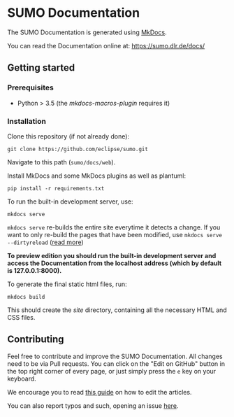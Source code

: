 # SUMO Documentation

The SUMO Documentation is generated using [MkDocs](https://www.mkdocs.org/).

You can read the Documentation online at: <https://sumo.dlr.de/docs/>

## Getting started

### Prerequisites
- Python > 3.5 (the *mkdocs-macros-plugin* requires it)

### Installation

Clone this repository (if not already done):
```
git clone https://github.com/eclipse/sumo.git
```

Navigate to this path (`sumo/docs/web`).

Install MkDocs and some MkDocs plugins as well as plantuml:
```
pip install -r requirements.txt
```

To run the built-in development server, use:
```
mkdocs serve
```

`mkdocs serve` re-builds the entire site everytime it detects a change. If you want to only re-build the pages that have been modified, use `mkdocs serve --dirtyreload` ([read more](https://www.mkdocs.org/about/release-notes/#support-for-dirty-builds-990))

**To preview edition you should run the built-in development server and access the Documentation from the localhost address (which by default is 127.0.0.1:8000).**

To generate the final static html files, run:
```
mkdocs build
```
This should create the *site* directory, containing all the necessary HTML and CSS files.

## Contributing

Feel free to contribute and improve the SUMO Documentation. All changes need to be via Pull requests.
You can click on the "Edit on GitHub" button in the top right corner of every page, or just simply press the `e` key on your keyboard.

We encourage you to read [this guide](https://sumo.dlr.de/docs/Editing_Articles.html) on how to edit the articles.

You can also report typos and such, opening an issue [here](https://github.com/eclipse/sumo/issues).